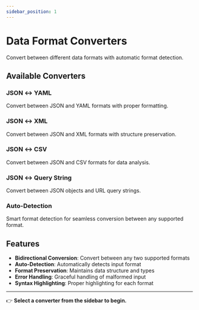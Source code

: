 ```yaml
---
sidebar_position: 1
---
```


# Data Format Converters

Convert between different data formats with automatic format detection.

## Available Converters

### JSON ↔ YAML
Convert between JSON and YAML formats with proper formatting.

### JSON ↔ XML
Convert between JSON and XML formats with structure preservation.

### JSON ↔ CSV
Convert between JSON and CSV formats for data analysis.

### JSON ↔ Query String
Convert between JSON objects and URL query strings.

### Auto-Detection
Smart format detection for seamless conversion between any supported format.

## Features

- **Bidirectional Conversion**: Convert between any two supported formats
- **Auto-Detection**: Automatically detects input format
- **Format Preservation**: Maintains data structure and types
- **Error Handling**: Graceful handling of malformed input
- **Syntax Highlighting**: Proper highlighting for each format

---

👉 **Select a converter from the sidebar to begin.**